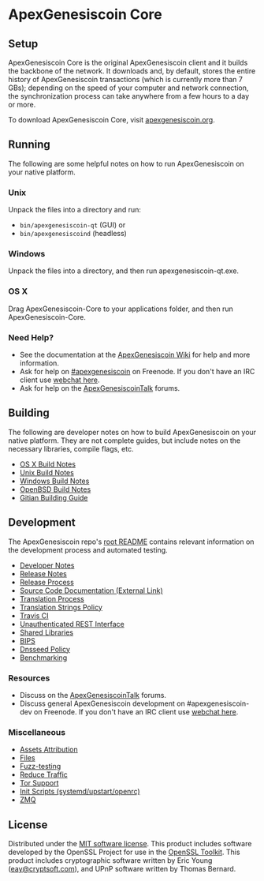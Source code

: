 ApexGenesiscoin Core
=============

Setup
---------------------
ApexGenesiscoin Core is the original ApexGenesiscoin client and it builds the backbone of the network. It downloads and, by default, stores the entire history of ApexGenesiscoin transactions (which is currently more than 7 GBs); depending on the speed of your computer and network connection, the synchronization process can take anywhere from a few hours to a day or more.

To download ApexGenesiscoin Core, visit [apexgenesiscoin.org](https://apexgenesiscoin.org).

Running
---------------------
The following are some helpful notes on how to run ApexGenesiscoin on your native platform.

### Unix

Unpack the files into a directory and run:

- `bin/apexgenesiscoin-qt` (GUI) or
- `bin/apexgenesiscoind` (headless)

### Windows

Unpack the files into a directory, and then run apexgenesiscoin-qt.exe.

### OS X

Drag ApexGenesiscoin-Core to your applications folder, and then run ApexGenesiscoin-Core.

### Need Help?

* See the documentation at the [ApexGenesiscoin Wiki](https://apexgenesiscoin.info/)
for help and more information.
* Ask for help on [#apexgenesiscoin](http://webchat.freenode.net?channels=apexgenesiscoin) on Freenode. If you don't have an IRC client use [webchat here](http://webchat.freenode.net?channels=apexgenesiscoin).
* Ask for help on the [ApexGenesiscoinTalk](https://apexgenesiscointalk.io/) forums.

Building
---------------------
The following are developer notes on how to build ApexGenesiscoin on your native platform. They are not complete guides, but include notes on the necessary libraries, compile flags, etc.

- [OS X Build Notes](build-osx.md)
- [Unix Build Notes](build-unix.md)
- [Windows Build Notes](build-windows.md)
- [OpenBSD Build Notes](build-openbsd.md)
- [Gitian Building Guide](gitian-building.md)

Development
---------------------
The ApexGenesiscoin repo's [root README](/README.md) contains relevant information on the development process and automated testing.

- [Developer Notes](developer-notes.md)
- [Release Notes](release-notes.md)
- [Release Process](release-process.md)
- [Source Code Documentation (External Link)](https://dev.visucore.com/apexgenesiscoin/doxygen/)
- [Translation Process](translation_process.md)
- [Translation Strings Policy](translation_strings_policy.md)
- [Travis CI](travis-ci.md)
- [Unauthenticated REST Interface](REST-interface.md)
- [Shared Libraries](shared-libraries.md)
- [BIPS](bips.md)
- [Dnsseed Policy](dnsseed-policy.md)
- [Benchmarking](benchmarking.md)

### Resources
* Discuss on the [ApexGenesiscoinTalk](https://apexgenesiscointalk.io/) forums.
* Discuss general ApexGenesiscoin development on #apexgenesiscoin-dev on Freenode. If you don't have an IRC client use [webchat here](http://webchat.freenode.net/?channels=apexgenesiscoin-dev).

### Miscellaneous
- [Assets Attribution](assets-attribution.md)
- [Files](files.md)
- [Fuzz-testing](fuzzing.md)
- [Reduce Traffic](reduce-traffic.md)
- [Tor Support](tor.md)
- [Init Scripts (systemd/upstart/openrc)](init.md)
- [ZMQ](zmq.md)

License
---------------------
Distributed under the [MIT software license](/COPYING).
This product includes software developed by the OpenSSL Project for use in the [OpenSSL Toolkit](https://www.openssl.org/). This product includes
cryptographic software written by Eric Young ([eay@cryptsoft.com](mailto:eay@cryptsoft.com)), and UPnP software written by Thomas Bernard.
